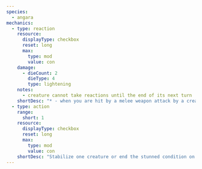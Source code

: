 ```yaml
---
species:
  - angara
mechanics:
  - type: reaction
    resource:
      displayType: checkbox
      reset: long
      max:
        type: mod
        value: con
    damage:
      - dieCount: 2
        dieType: 4
        type: lightening
    notes:
      - creature cannot take reactions until the end of its next turn
    shortDesc: "* - when you are hit by a melee weapon attack by a creature you can see"
  - type: action
    range:
      short: 1
    resource:
      displayType: checkbox
      reset: long
      max:
        type: mod
        value: con
    shortDesc: "Stabilize one creature or end the stunned condition on one creature"
---
```

